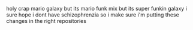 holy crap mario galaxy but its mario funk mix but its super funkin galaxy i sure hope i dont have schizophrenzia so i make sure i'm putting these changes in the right repositories
